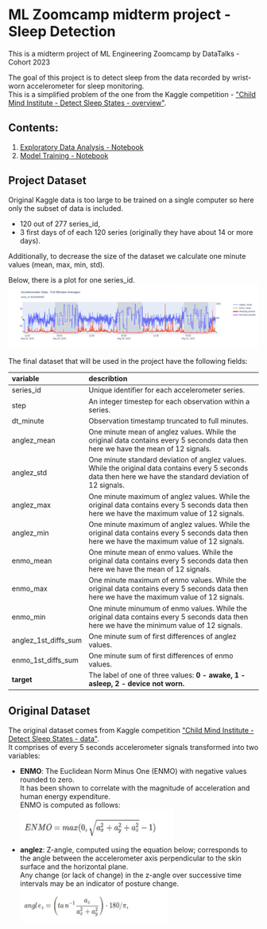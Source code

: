 # ML Zoomcamp midterm project - Sleep Detection
This is a midterm project of ML Engineering Zoomcamp by DataTalks - Cohort 2023

The goal of this project is to detect sleep from the data recorded by wrist-worn accelerometer for sleep monitoring.<br>
This is a simplified problem of the one from the Kaggle competition - ["Child Mind Institute - Detect Sleep States - overview"](https://www.kaggle.com/competitions/child-mind-institute-detect-sleep-states).

## Contents:
1. [Exploratory Data Analysis - Notebook](https://github.com/Olks/mlzoomcamp-midterm-project/blob/main/sleep_detection_eda.ipynb)
2. [Model Training - Notebook](https://github.com/Olks/mlzoomcamp-midterm-project/blob/main/model_training.ipynb)


## Project Dataset
Original Kaggle data is too large to be trained on a single computer so here only the subset of data is included.<br>
- 120 out of 277 series_id,
- 3 first days of of each 120 series (originally they have about 14 or more days).<br>

Additionally, to decrease the size of the dataset we calculate one minute values (mean, max, min, std).<br>

Below, there is a plot for one series_id. 
<img src="series_plot.png"/>

The final dataset that will be used in the project have the following fields:

| variable | describtion |
|:---|:---|
| series_id | Unique identifier for each accelerometer series. |
| step | An integer timestep for each observation within a series. |
|dt_minute| Observation timestamp truncated to full minutes. |
|anglez_mean | One minute mean of anglez values. While the original data contains every 5 seconds data then here we have the mean of 12 signals. |
|anglez_std | One minute standard deviation of anglez values. While the original data contains every 5 seconds data then here we have the standard deviation of 12 signals.	
| anglez_max  | One minute maximum of anglez values. While the original data contains every 5 seconds data then here we have the maximum value of 12 signals. |	
| anglez_min | One minute maximum of anglez values. While the original data contains every 5 seconds data then here we have the maximum value of 12 signals. |	
| enmo_mean	| One minute mean of enmo values. While the original data contains every 5 seconds data then here we have the mean of 12 signals. |
| enmo_max | One minute maximum of enmo values. While the original data contains every 5 seconds data then here we have the maximum value of 12 signals. |	
| enmo_min | One minute minumum of enmo values. While the original data contains every 5 seconds data then here we have the minimum value of 12 signals. |	
| anglez_1st_diffs_sum | One minute sum of first differences of anglez values. |
| enmo_1st_diffs_sum | One minute sum of first differences of enmo values. |	
| <b>target</b> | The label of one of three values: <b>0 - awake, 1 - asleep, 2 - device not worn.</b> |

## Original Dataset


The original dataset comes from Kaggle competition ["Child Mind Institute - Detect Sleep States - data"](https://www.kaggle.com/competitions/child-mind-institute-detect-sleep-states/data).<br>
It comprises of every 5 seconds accelerometer signals transformed into two variables:
- <b>ENMO</b>: The Euclidean Norm Minus One (ENMO) with negative values rounded to zero.
  <br>It has been shown to correlate with the magnitude of acceleration and human energy expenditure.
  <br>ENMO is computed as follows:<br>
  <!-- width="350" height="350" -->
  <img src="enmo.jpg" width="310" height="70"/>
- <b>anglez</b>: Z-angle, computed using the equation below; corresponds to the angle between the accelerometer axis perpendicular to the skin surface and the horizontal plane.
  <br>Any change (or lack of change) in the z-angle over successive time intervals may be an indicator of posture change.<br>
  <img src="anglez.jpg" width="300" height="70"/>





